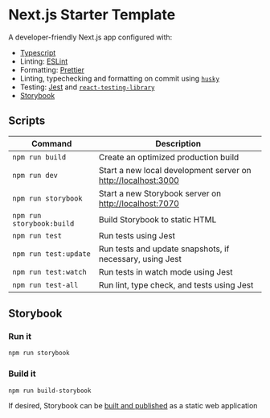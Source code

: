 # Next.js Starter Template

A developer-friendly Next.js app configured with:

- [Typescript](https://www.typescriptlang.org/)
- Linting: [ESLint](https://eslint.org/)
- Formatting: [Prettier](https://prettier.io/)
- Linting, typechecking and formatting on commit using [`husky`](https://github.com/typicode/husky)
- Testing: [Jest](https://jestjs.io/) and [`react-testing-library`](https://testing-library.com/docs/react-testing-library/intro)
- [Storybook](https://storybook.js.org/docs/react/get-started/introduction)

## Scripts

| Command                   | Description                                                       |
| ------------------------- | ----------------------------------------------------------------- |
| `npm run build`           | Create an optimized production build                              |
| `npm run dev`             | Start a new local development server on [http://localhost:3000]() |
| `npm run storybook`       | Start a new Storybook server on [http://localhost:7070]()         |
| `npm run storybook:build` | Build Storybook to static HTML                                    |
| `npm run test`            | Run tests using Jest                                              |
| `npm run test:update`     | Run tests and update snapshots, if necessary, using Jest          |
| `npm run test:watch`      | Run tests in watch mode using Jest                                |
| `npm run test-all`        | Run lint, type check, and tests using Jest                        |

## Storybook

### Run it

```bash
npm run storybook
```

### Build it

```bash
npm run build-storybook
```

If desired, Storybook can be [built and published](https://storybook.js.org/docs/react/workflows/publish-storybook) as a static web application
